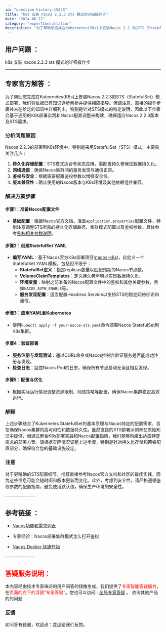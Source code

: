 ```yaml
---
id: "question-history-15235"
title: "k8s 安装 nacos 2.2.3 sts 模式的详细操作步"
date: "2024-06-12"
category: "expertConsultation"
description: "为了帮助您完成在Kubernetes(K8s)上安装Nacos 2.2.3的STS（StatefulSet）模式部署，我们将依据已有知识逐步解析并提供相应指导。但请注意，直接的操作步骤并未在给定的知识中详细列出，特别是针对STS模式的特定说明，因此以下步骤会基于通用的K8s部署实践和Nacos配置调"
---
```


## 用户问题 ： 
 k8s 安装 nacos 2.2.3 sts 模式的详细操作步  

---------------
## 专家官方解答 ：

为了帮助您完成在Kubernetes(K8s)上安装Nacos 2.2.3的STS（StatefulSet）模式部署，我们将依据已有知识逐步解析并提供相应指导。但请注意，直接的操作步骤并未在给定的知识中详细列出，特别是针对STS模式的特定说明，因此以下步骤会基于通用的K8s部署实践和Nacos配置调整来构建，确保适应Nacos 2.2.3版本及STS需求。

### 分析问题原因

Nacos 2.2.3的部署到K8s环境中，特别是采用StatefulSet（STS）模式，主要需关注几点：
1. **持久化存储配置**：STS模式适合有状态应用，需配置持久卷保证数据持久化。
2. **网络通信**：确保Nacos集群间的服务发现与通信正常。
3. **鉴权与安全**：根据需要配置鉴权参数以增强安全性。
4. **版本兼容性**：确认使用的Nacos版本与K8s环境及其他依赖组件兼容。

### 解决方案步骤

#### 步骤1：准备Nacos配置文件
- **基础配置**：根据Nacos官方文档，准备`application.properties`配置文件，特别注意调整STS所需的持久化存储路径、集群模式配置以及鉴权参数。具体参考[鉴权相关参数说明](https://nacos.io/docs/latest/guide/user/auth/)。

#### 步骤2：创建StatefulSet YAML
- **编写YAML**：基于Nacos官方K8s部署项目([nacos-k8s](https://github.com/nacos-group/nacos-k8s))，自定义一个StatefulSet YAML模板。包括但不限于：
  - **StatefulSet定义**：指定replicas数量以匹配预期的Nacos节点数。
  - **VolumeClaimTemplates**：定义持久卷声明以实现数据持久化。
  - **环境变量**：映射之前准备的Nacos配置文件中的鉴权和其他关键参数，例如`NACOS_AUTH_ENABLE`等。
  - **服务发现配置**：适当配置Headless Service以支持STS的稳定网络标识和通信。

#### 步骤3：应用YAML到Kubernetes
- 使用`kubectl apply -f your-nacos-sts.yaml`命令部署Nacos StatefulSet到K8s集群。

#### 步骤4：验证部署
- **服务注册与发现测试**：通过CURL命令或Nacos控制台验证服务是否能成功注册与发现。
- **检查日志**：监控Nacos Pod的日志，确保所有节点启动无误且相互发现。

#### 步骤5：配置与优化
- 根据实际运行情况调整资源限制、网络策略等配置，确保Nacos集群稳定高效运行。

### 解释
上述步骤结合了Kubernetes StatefulSet的基本原理与Nacos特定的配置需求，旨在确保Nacos集群的高可用性和数据持久性。虽然直接的STS部署示例未在原始知识中提供，但通过整合K8s部署实践和Nacos配置指南，我们能够构建出适应特定需求的部署方案。请根据实际情况调整上述步骤，特别是针对持久化存储和网络配置部分，确保符合您的基础设施设定。

### 注意
对于更精确的STS配置细节，推荐直接参考Nacos官方文档和社区的最佳实践，因为这些信息可能会随时间和版本更新而变化。此外，考虑到安全性，请严格遵循鉴权参数的配置指南，避免使用默认值，确保生产环境的安全性。


<font color="#949494">---------------</font> 


## 参考链接 ：

* [Nacos功能和需求列表](https://nacos.io/docs/latest/archive/feature-list)
 
 * 专家经验：Nacos部署集群模式怎么打开鉴权 
 
 * [Nacos Docker 快速开始](https://nacos.io/docs/latest/quickstart/quick-start-docker)


 <font color="#949494">---------------</font> 
 


## <font color="#FF0000">答疑服务说明：</font> 

本内容经由技术专家审阅的用户问答的镜像生成，我们提供了<font color="#FF0000">专家智能答疑服务</font>，在<font color="#FF0000">页面的右下的浮窗”专家答疑“</font>。您也可以访问 : [全局专家答疑](https://answer.opensource.alibaba.com/docs/intro) 。 咨询其他产品的的问题

### 反馈
如问答有错漏，欢迎点：[差评](https://ai.nacos.io/user/feedbackByEnhancerGradePOJOID?enhancerGradePOJOId=15258)给我们反馈。
